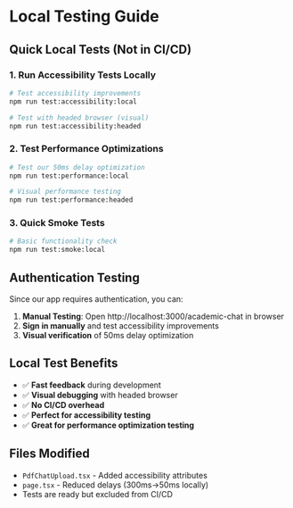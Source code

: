 # Local Testing Guide

## Quick Local Tests (Not in CI/CD)

### 1. Run Accessibility Tests Locally

```bash
# Test accessibility improvements
npm run test:accessibility:local

# Test with headed browser (visual)
npm run test:accessibility:headed
```

### 2. Test Performance Optimizations

```bash
# Test our 50ms delay optimization
npm run test:performance:local

# Visual performance testing
npm run test:performance:headed
```

### 3. Quick Smoke Tests

```bash
# Basic functionality check
npm run test:smoke:local
```

## Authentication Testing

Since our app requires authentication, you can:

1. **Manual Testing**: Open http://localhost:3000/academic-chat in browser
2. **Sign in manually** and test accessibility improvements
3. **Visual verification** of 50ms delay optimization

## Local Test Benefits

- ✅ **Fast feedback** during development
- ✅ **Visual debugging** with headed browser
- ✅ **No CI/CD overhead**
- ✅ **Perfect for accessibility testing**
- ✅ **Great for performance optimization testing**

## Files Modified

- `PdfChatUpload.tsx` - Added accessibility attributes
- `page.tsx` - Reduced delays (300ms→50ms locally)
- Tests are ready but excluded from CI/CD
